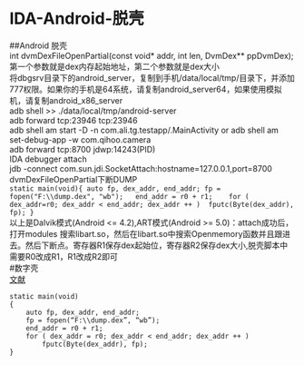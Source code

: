 # IDA-Android-脱壳
##Android 脱壳<br>
    int dvmDexFileOpenPartial(const void* addr, int len, DvmDex** ppDvmDex);第一个参数就是dex内存起始地址，第二个参数就是dex大小<br>
    将dbgsrv目录下的android_server，复制到手机/data/local/tmp/目录下，并添加777权限。如果你的手机是64系统，请复制android_server64，如果使用模拟机，请复制android_x86_server<br>
    adb shell >> ./data/local/tmp/android-server<br>
    adb forward tcp:23946 tcp:23946<br>
    adb shell am start -D -n com.ali.tg.testapp/.MainActivity or adb shell am set-debug-app -w com.qihoo.camera<br>
    adb forward tcp:8700 jdwp:14243(PID)<br>
    IDA debugger attach<br>
    jdb -connect com.sun.jdi.SocketAttach:hostname=127.0.0.1,port=8700<br>
    dvmDexFileOpenPartial下断DUMP<br>
    ```
    static main(void){
          auto fp, dex_addr, end_addr;
          fp = fopen("F:\\dump.dex", "wb");  
          end_addr = r0 + r1;   
          for ( dex_addr=r0; dex_addr < end_addr; dex_addr ++ ) 
          fputc(Byte(dex_addr), fp);
          }
          ```<br>
          以上是Dalvik模式(Android <= 4.2),ART模式(Android >= 5.0)：attach成功后，打开modules 搜索libart.so，然后在libart.so中搜索Openmemory函数并且跟进去。然后下断点。寄存器R1保存dex起始位，寄存器R2保存dex大小,脱壳脚本中需要R0改成R1，R1改成R2即可<br>
#数字壳<br>
    [文献](https://blog.zimperium.com/dissecting-mobile-native-code-packers-case-study/)<br>
    
    

```IDC
static main(void)
{
    auto fp, dex_addr, end_addr;
    fp = fopen(“F:\\dump.dex”, “wb”);
    end_addr = r0 + r1;
    for ( dex_addr = r0; dex_addr < end_addr; dex_addr ++ )
        fputc(Byte(dex_addr), fp);
}
```
          
          
          
          
          

    
